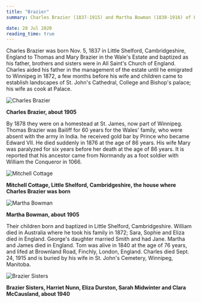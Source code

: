 ```yaml
---
title: "Brazier"
summary: Charles Brazier (1837-1915) and Martha Bowman (1838-1916) of Little Shelford, Cambridgshire, England and their descendants who settled in Manitoba.

date: 28 Jul 2020
reading_time: true
---
```


Charles Brazier was born Nov. 5, 1837 in Little Shelford, Cambridgeshire, England to Thomas and Mary Brazier in the Wale's Estate and baptized as his father, brothers and sisters were in All Saint's Church of England. Charles aided his father in the management of the estate until he emigrated to Winnipeg in 1872, a few months before his wife and children came to establish landscapes of St. John's Cathedral, College and Bishop's palace; his wife as cook at Palace.

![Charles Brazier](/img/Brazier_Charles.jpg)<figcaption><strong>Charles Brazier, about 1905</strong></figcaption>

By 1878 they were on a homestead at St. James, now part of Winnipeg. Thomas Brazier was Bailiff for 60 years for the Wales' family, who were absent with the army in India. he received gold bar by Prince who became Edward VII. He died suddenly in 1876 at the age of 86 years. His wife Mary was paralyzed for six years before her death at the age of 86 years. It is reported that his ancestor came from Normandy as a foot soldier with William the Conqueror in 1066.

![Mitchell Cottage](/img/Mitchell_cottage.jpg)<figcaption><strong>Mitchell Cottage, Little Shelford, Cambridgeshire, the house where Charles Brazier was born</strong></figcaption>

![Martha Bowman](/img/Bowman_Martha.jpg)<figcaption><strong>Martha Bowman, about 1905</strong></figcaption>

Their children born and baptized in Little Shelford, Cambridgeshire. William died in Australia where he took his family in 1872; Sara, Sophie and Eliza died in England. George's daughter married Smith and had Jane. Martha and James died in England. Tom was alive in 1840 at the age of 76 years, and lifed at Brownland Road, Finchly, London, England. Charles died Sept. 24, 1915 and is buried by his wife in St. John's Cemetery, Winnipeg, Manitoba.

![Brazier Sisters](/img/Brazier_sisters.jpg)<figcaption><strong>Brazier Sisters, Harriet Nunn, Eliza Durston, Sarah Midwinter and Clara McCausland, about 1940</strong></figcaption>

